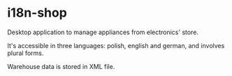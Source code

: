 # i18n-shop

Desktop application to manage appliances from electronics' store.

It's accessible in three languages: polish, english and german, and involves plural forms.

Warehouse data is stored in XML file. 
